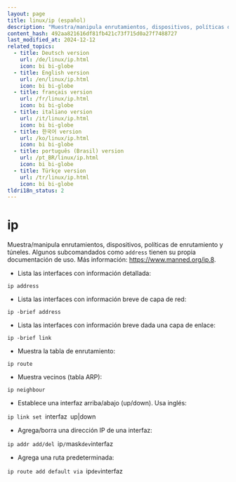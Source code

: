 ```yaml
---
layout: page
title: linux/ip (español)
description: "Muestra/manipula enrutamientos, dispositivos, políticas de enrutamiento y túneles."
content_hash: 492aa821616df81fb421c73f715d0a27f7488727
last_modified_at: 2024-12-12
related_topics:
  - title: Deutsch version
    url: /de/linux/ip.html
    icon: bi bi-globe
  - title: English version
    url: /en/linux/ip.html
    icon: bi bi-globe
  - title: français version
    url: /fr/linux/ip.html
    icon: bi bi-globe
  - title: italiano version
    url: /it/linux/ip.html
    icon: bi bi-globe
  - title: 한국어 version
    url: /ko/linux/ip.html
    icon: bi bi-globe
  - title: português (Brasil) version
    url: /pt_BR/linux/ip.html
    icon: bi bi-globe
  - title: Türkçe version
    url: /tr/linux/ip.html
    icon: bi bi-globe
tldri18n_status: 2
---
```

# ip

Muestra/manipula enrutamientos, dispositivos, políticas de enrutamiento y túneles.
Algunos subcomandados como `address` tienen su propia documentación de uso.
Más información: <https://www.manned.org/ip.8>.

- Lista las interfaces con información detallada:

`ip address`

- Lista las interfaces con información breve de capa de red:

`ip -brief address`

- Lista las interfaces con información breve dada una capa de enlace:

`ip -brief link`

- Muestra la tabla de enrutamiento:

`ip route`

- Muestra vecinos (tabla ARP):

`ip neighbour`

- Establece una interfaz arriba/abajo (up/down). Usa inglés:

`ip link set `<span class="tldr-var badge badge-pill bg-dark-lm bg-white-dm text-white-lm text-dark-dm font-weight-bold">interfaz</span>` `<span class="tldr-var badge badge-pill bg-dark-lm bg-white-dm text-white-lm text-dark-dm font-weight-bold">up|down</span>

- Agrega/borra una dirección IP de una interfaz:

`ip addr add/del `<span class="tldr-var badge badge-pill bg-dark-lm bg-white-dm text-white-lm text-dark-dm font-weight-bold">ip</span>`/`<span class="tldr-var badge badge-pill bg-dark-lm bg-white-dm text-white-lm text-dark-dm font-weight-bold">mask</span>` dev `<span class="tldr-var badge badge-pill bg-dark-lm bg-white-dm text-white-lm text-dark-dm font-weight-bold">interfaz</span>

- Agrega una ruta predeterminada:

`ip route add default via `<span class="tldr-var badge badge-pill bg-dark-lm bg-white-dm text-white-lm text-dark-dm font-weight-bold">ip</span>` dev `<span class="tldr-var badge badge-pill bg-dark-lm bg-white-dm text-white-lm text-dark-dm font-weight-bold">interfaz</span>
